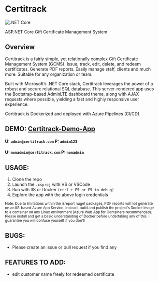# Certitrack
![.NET Core](https://github.com/ThatChocolateGuy/Certitrack/workflows/.NET%20Core/badge.svg)

ASP.NET Core Gift Certificate Management System

## Overview
Certitrack is a fairly simple, yet relationally complex Gift Certificate Management System (GCMS).
Issue, track, edit, delete, and redeem certificates. Generate PDF reports. Easily manage staff, clients and much more. Suitable for any organization or team.

Built with Microsoft’s .NET Core stack, Certitrack leverages the power of a robust and secure relational SQL database.
This server-rendered app uses the Bootstrap-based AdminLTE dashboard theme, along with AJAX requests where possible, yielding a fast and highly responsive user experience.

Certitrack is Dockerized and deployed with Azure Pipelines (CI/CD).

## DEMO: <a href="https://certitrack.nem.codes/" target="_blank">Certitrack-Demo-App</a>
#### U: `admin@certitrack.com`  P: `admin123`
#### U: `nonadmin@certitrack.com`  P: `nonadmin`

## USAGE:
1. Clone the repo
2. Launch the `.csproj` with VS or VSCode
3. Run with IIS or Docker `(ctrl + F5 or F5 to debug)`
4. Explore the app with the above login credentials
<sub>
	Note: Due to limitations within the jsreport nuget packages, PDF reports will not generate on an IIS-based Azure App Service.
	Instead, build and publish the project's Docker image to a container on any Linux environment (Azure Web App for Containers recommended).
	Please install and get a basic understanding of Docker before undertaking any of this. I guarantee you will confuse yourself if you don't!
</sub>

## BUGS:
- Please create an issue or pull request if you find any

## FEATURES TO ADD:	
- edit customer name freely for redeemed certificate

